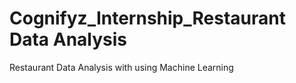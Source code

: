 # Cognifyz_Internship_Restaurant Data Analysis
Restaurant Data Analysis with using Machine Learning
